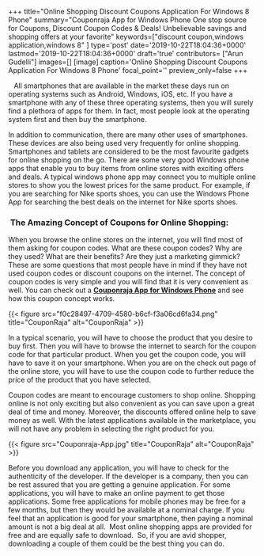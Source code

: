 +++
title="Online Shopping Discount Coupons Application For Windows 8 Phone"
summary="Couponraja App for Windows Phone One stop source for Coupons, Discount Coupon Codes & Deals! Unbelievable savings and shopping offers at your favorite"
keywords=["discount coupon,windows application,windows 8"
]
type='post'
date='2019-10-22T18:04:36+0000'
lastmod='2019-10-22T18:04:36+0000'
draft='true'
contributors= ["Arun Gudelli"]
images=[]
[image]
caption='Online Shopping Discount Coupons Application For Windows 8 Phone'
focal_point=''
preview_only=false
+++








<strong>&nbsp;</strong>&nbsp; All smartphones that are available in the market these days run on operating systems such as Android, Windows, iOS, etc. If you have a smartphone with any of these three operating systems, then you will surely find a plethora of apps for them. In fact, most people look at the operating system first and then buy the smartphone.

In addition to communication, there are many other uses of smartphones. These devices are also being used very frequently for online shopping. Smartphones and tablets are considered to be the most favourite gadgets for online shopping on the go. There are some very good Windows phone apps that enable you to buy items from online stores with exciting offers and deals. A typical windows phone app may connect you to multiple online stores to show you the lowest prices for the same product. For example, if you are searching for Nike sports shoes, you can use the Windows Phone App for searching the best deals on the internet for Nike sports shoes.

### &nbsp;<strong>The Amazing Concept of Coupons for Online Shopping:</strong> <strong>&nbsp;</strong>

When you browse the online stores on the internet, you will find most of them asking for coupon codes. What are these coupon codes? Why are they used? What are their benefits? Are they just a marketing gimmick? These are some questions that most people have in mind if they have not used coupon codes or discount coupons on the internet. The concept of coupon codes is very simple and you will find that it is very convenient as well. You can check out a <a title="Coupon Raja" href="http://www.windowsphone.com/en-us/store/app/couponraja/91e8f8d5-f947-4713-8fc5-5fe58d59bf9b" target="_blank"><strong>Couponraja App for Windows Phone</strong></a> and see how this coupon concept works.

{{< figure src="f0c28497-4709-4580-b6cf-f3a06cd6fa34.png" title="CouponRaja" alt="CouponRaja" >}}

In a typical scenario, you will have to choose the product that you desire to buy first. Then you will have to browse the internet to search for the coupon code for that particular product. When you get the coupon code, you will have to save it on your smartphone. When you are on the check out page of the online store, you will have to use the coupon code to further reduce the price of the product that you have selected.

Coupon codes are meant to encourage customers to shop online. Shopping online is not only exciting but also convenient as you can save upon a great deal of time and money. Moreover, the discounts offered online help to save money as well. With the latest applications available in the marketplace, you will not have any problem in selecting the right product for you.

{{< figure src="Couponraja-App.jpg" title="CouponRaja" alt="CouponRaja" >}}

Before you download any application, you will have to check for the authenticity of the developer. If the developer is a company, then you can be rest assured that you are getting a genuine application. For some applications, you will have to make an online payment to get those applications. Some free applications for mobile phones may be free for a few months, but then they would be available at a nominal charge. If you feel that an application is good for your smartphone, then paying a nominal amount is not a big deal at all.&nbsp; Most online shopping apps are provided for free and are equally safe to download.&nbsp; So, if you are avid shopper, downloading a couple of them could be the best thing you can do.









